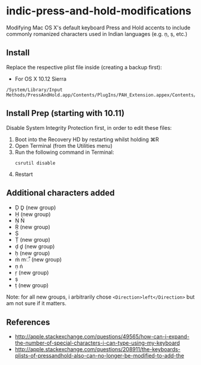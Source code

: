 # indic-press-and-hold-modifications
Modifying Mac OS X's default keyboard Press and Hold accents to include commonly romanized characters used in Indian languages (e.g. ṇ, ṣ, etc.)

## Install
Replace the respective plist file inside (creating a backup first):
* For OS X 10.12 Sierra
```
/System/Library/Input Methods/PressAndHold.app/Contents/PlugIns/PAH_Extension.appex/Contents/Resources
```

## Install Prep (starting with 10.11)

Disable System Integrity Protection first, in order to edit these files:

1. Boot into the Recovery HD by restarting whilst holding ⌘R
2. Open Terminal (from the Utilities menu)
3. Run the following command in Terminal:
      ```
      csrutil disable
      ```
4. Restart

## Additional characters added
* Ḍ D̥ (new group)
* Ḥ (new group)
* Ṇ Ṅ
* Ṛ (new group)
* Ṣ
* Ṭ (new group)
* ḍ d̥ (new group)
* ḥ (new group)
* ṁ mँ (new group)
* ṇ ṅ
* ṛ (new group)
* ṣ
* ṭ (new group)

Note: for all new groups, i arbitrarily chose `<Direction>left</Direction>` but am not sure if it matters.

## References
* http://apple.stackexchange.com/questions/49565/how-can-i-expand-the-number-of-special-characters-i-can-type-using-my-keyboard
* http://apple.stackexchange.com/questions/208911/the-keyboards-plists-of-pressandhold-also-can-no-longer-be-modified-to-add-the
